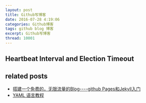 ```yaml
---
layout: post
title: Github写博客
date: 2016-07-28 4:19:06
categories: Github博客
tags: github blog 博客
excerpt: Github写博客
thread: 10001
---
```


## Heartbeat Interval and Election Timeout


## related posts

* [搭建一个免费的，无限流量的Blog----github Pages和Jekyll入门](http://www.ruanyifeng.com/blog/2012/08/blogging_with_jekyll.html)
* [YAML 语言教程](http://www.ruanyifeng.com/blog/2016/07/yaml.html)
